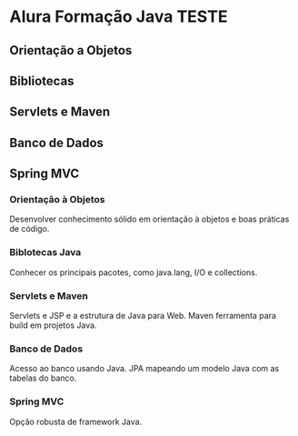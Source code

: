 # Alura Formação Java TESTE

## Orientação a Objetos
## Bibliotecas
## Servlets e Maven
## Banco de Dados
## Spring MVC

### Orientação à Objetos
Desenvolver conhecimento sólido em orientação à objetos e boas práticas de código.

### Biblotecas Java
Conhecer os principais pacotes, como java.lang, I/O e collections.

### Servlets e Maven
Servlets e JSP e a estrutura de Java para Web. Maven ferramenta para build em
projetos Java.

### Banco de Dados
Acesso ao banco usando Java. JPA mapeando um modelo Java com as tabelas do banco.

### Spring MVC
Opção robusta de framework Java.
